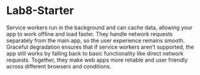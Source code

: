 # Lab8-Starter
Service workers run in the background and can cache data, allowing your app to work offline and load faster. They handle network requests separately from the main app, so the user experience remains smooth. Graceful degradation ensures that if service workers aren’t supported, the app still works by falling back to basic functionality like direct network requests. Together, they make web apps more reliable and user friendly across different browsers and conditions.